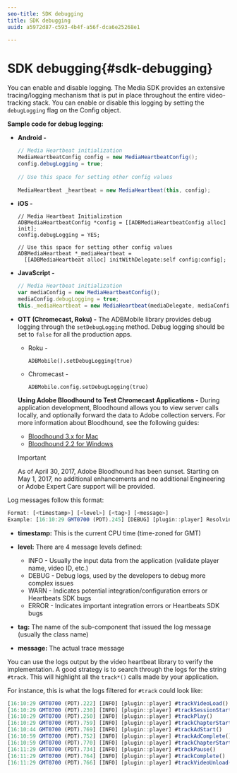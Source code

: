 ```yaml
---
seo-title: SDK debugging
title: SDK debugging
uuid: a5972d87-c593-4b4f-a56f-dca6e25268e1

---
```


# SDK debugging{#sdk-debugging}

You can enable and disable logging. The Media SDK provides an extensive tracing/logging mechanism that is put in place throughout the entire video-tracking stack. You can enable or disable this logging by setting the `debugLogging` flag on the Config object.

**Sample code for debug logging:**

* **Android -** 

  ```java
  // Media Heartbeat initialization 
  MediaHeartbeatConfig config = new MediaHeartbeatConfig(); 
  config.debugLogging = true; 
   
  // Use this space for setting other config values 
   
  MediaHeartbeat _heartbeat = new MediaHeartbeat(this, config); 
  
  ```

* **iOS -** 

  ```
  // Media Heartbeat Initialization 
  ADBMediaHeartbeatConfig *config = [[ADBMediaHeartbeatConfig alloc] init]; 
  config.debugLogging = YES; 
   
  // Use this space for setting other config values 
  ADBMediaHeartbeat *_mediaHeartbeat =  
    [[ADBMediaHeartbeat alloc] initWithDelegate:self config:config]; 
  
  ```

* **JavaScript -** 

  ```js
  // Media Heartbeat initialization 
  var mediaConfig = new MediaHeartbeatConfig(); 
  mediaConfig.debugLogging = true; 
  this._mediaHeartbeat = new MediaHeartbeat(mediaDelegate, mediaConfig, appMeasurement); 
  
  ```

* **OTT (Chromecast, Roku) -** The ADBMobile library provides debug logging through the `setDebugLogging` method. Debug logging should be set to `false` for all the production apps.

    * Roku -     
    
      ```    
      ADBMobile().setDebugLogging(true)
      ```    
    
    * Chromecast -     
    
      ```    
      ADBMobile.config.setDebugLogging(true)
      ```

  **Using Adobe Bloodhound to Test Chromecast Applications -** During application development, Bloodhound allows you to view server calls locally, and optionally forward the data to Adobe collection servers. For more information about Bloodhound, see the following guides:

    * [Bloodhound 3.x for Mac](https://marketing.adobe.com/resources/help/en_US/mobile/bloodhound/) 
    * [Bloodhound 2.2 for Windows](https://www.google.com/url?sa=t&rct=j&q=&esrc=s&source=web&cd=3&cad=rja&uact=8&ved=0ahUKEwjil9aM87jRAhUExlQKHTYZCjoQFggoMAI&url=https%3A%2F%2Fmarketing.adobe.com%2Fresources%2Fhelp%2Fen_US%2Fmobile%2Fbloodhound_win_2x%2F&usg=AFQjCNEW-gZp1IdbifWFDgDNEaQcGlBobg&sig2=K0waTKxdMj_2kfNXdMI2yg)

  >[!IMPORTANT]
  >
  >As of April 30, 2017, Adobe Bloodhound has been sunset. Starting on May 1, 2017, no additional enhancements and no additional Engineering or Adobe Expert Care support will be provided.

Log messages follow this format: 

```js
Format: [<timestamp>] [<level>] [<tag>] [<message>] 
Example: [16:10:29 GMT­0700 (PDT).245] [DEBUG] [plugin::player] Resolving qos.startupTime: 0
```

* **timestamp:** This is the current CPU time (time-zoned for GMT) 
* **level:** There are 4 message levels defined:

    * INFO - Usually the input data from the application (validate player name, video ID, etc.) 
    * DEBUG - Debug logs, used by the developers to debug more complex issues 
    * WARN - Indicates potential integration/configuration errors or Heartbeats SDK bugs 
    * ERROR - Indicates important integration errors or Heartbeats SDK bugs

* **tag:** The name of the sub-component that issued the log message (usually the class name) 
* **message:** The actual trace message

You can use the logs output by the video heartbeat library to verify the implementation. A good strategy is to search through the logs for the string `#track`. This will highlight all the `track*()` calls made by your application.

For instance, this is what the logs filtered for `#track` could look like: 

```js
[16:10:29 GMT­0700 (PDT).222] [INFO] [plugin::player] #trackVideoLoad() 
[16:10:29 GMT­0700 (PDT).230] [INFO] [plugin::player] #trackSessionStart() 
[16:10:29 GMT­0700 (PDT).250] [INFO] [plugin::player] #trackPlay() 
[16:10:29 GMT­0700 (PDT).759] [INFO] [plugin::player] #trackChapterStart() 
[16:10:44 GMT­0700 (PDT).769] [INFO] [plugin::player] #trackAdStart() 
[16:10:59 GMT­0700 (PDT).752] [INFO] [plugin::player] #trackAdComplete() 
[16:10:59 GMT­0700 (PDT).770] [INFO] [plugin::player] #trackChapterStart() 
[16:11:29 GMT­0700 (PDT).734] [INFO] [plugin::player] #trackPause() 
[16:11:29 GMT­0700 (PDT).764] [INFO] [plugin::player] #trackComplete() 
[16:11:29 GMT­0700 (PDT).766] [INFO] [plugin::player] #trackVideoUnload()
```


